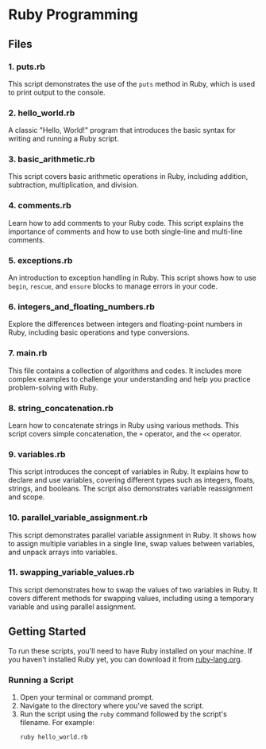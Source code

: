 # Ruby Programming

## Files

### 1. puts.rb
This script demonstrates the use of the `puts` method in Ruby, which is used to print output to the console.

### 2. hello_world.rb
A classic "Hello, World!" program that introduces the basic syntax for writing and running a Ruby script.

### 3. basic_arithmetic.rb
This script covers basic arithmetic operations in Ruby, including addition, subtraction, multiplication, and division.

### 4. comments.rb
Learn how to add comments to your Ruby code. This script explains the importance of comments and how to use both single-line and multi-line comments.

### 5. exceptions.rb
An introduction to exception handling in Ruby. This script shows how to use `begin`, `rescue`, and `ensure` blocks to manage errors in your code.

### 6. integers_and_floating_numbers.rb
Explore the differences between integers and floating-point numbers in Ruby, including basic operations and type conversions.

### 7. main.rb
This file contains a collection of algorithms and codes. It includes more complex examples to challenge your understanding and help you practice problem-solving with Ruby.

### 8. string_concatenation.rb
Learn how to concatenate strings in Ruby using various methods. This script covers simple concatenation, the `+` operator, and the `<<` operator.

### 9. variables.rb
This script introduces the concept of variables in Ruby. It explains how to declare and use variables, covering different types such as integers, floats, strings, and booleans. The script also demonstrates variable reassignment and scope.

### 10. parallel_variable_assignment.rb
This script demonstrates parallel variable assignment in Ruby. It shows how to assign multiple variables in a single line, swap values between variables, and unpack arrays into variables.

### 11. swapping_variable_values.rb
This script demonstrates how to swap the values of two variables in Ruby. It covers different methods for swapping values, including using a temporary variable and using parallel assignment.

## Getting Started

To run these scripts, you'll need to have Ruby installed on your machine. If you haven't installed Ruby yet, you can download it from [ruby-lang.org](https://www.ruby-lang.org/en/downloads/).

### Running a Script

1. Open your terminal or command prompt.
2. Navigate to the directory where you've saved the script.
3. Run the script using the `ruby` command followed by the script's filename. For example:
   ```sh
   ruby hello_world.rb
